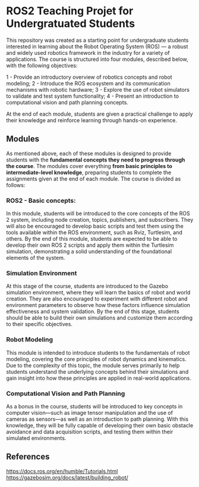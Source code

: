 # ROS2 Teaching Projet for Undergratuated Students
This repository was created as a starting point for undergraduate students interested in learning about the Robot Operating System (ROS) — a robust and widely used robotics framework in the industry for a variety of applications. The course is structured into four modules, described below, with the following objectives: 

1 - Provide an introductory overview of robotics concepts and robot modeling;
2 - Introduce the ROS ecosystem and its communication mechanisms with robotic hardware;
3 - Explore the use of robot simulators to validate and test system functionality;
4 - Present an introduction to computational vision and path planning concepts.

At the end of each module, students are given a practical challenge to apply their knowledge and reinforce learning through hands-on experience.

## Modules
As mentioned above, each of these modules is designed to provide students with the **fundamental concepts they need to progress through the course**. The modules cover everything **from basic principles to intermediate-level knowledge**, preparing students to complete the assignments given at the end of each module.
The course is divided as follows:

### ROS2 - Basic concepts:
In this module, students will be introduced to the core concepts of the ROS 2 system, including node creation, topics, publishers, and subscribers. They will also be encouraged to develop basic scripts and test them using the tools available within the ROS environment, such as Rviz, Turtlesim, and others.
By the end of this module, students are expected to be able to develop their own ROS 2 scripts and apply them within the Turtlesim simulation, demonstrating a solid understanding of the foundational elements of the system.

### Simulation Environment
At this stage of the course, students are introduced to the Gazebo simulation environment, where they will learn the basics of robot and world creation. They are also encouraged to experiment with different robot and environment parameters to observe how these factors influence simulation effectiveness and system validation.
By the end of this stage, students should be able to build their own simulations and customize them according to their specific objectives.

### Robot Modeling
This module is intended to introduce students to the fundamentals of robot modeling, covering the core principles of robot dynamics and kinematics.
Due to the complexity of this topic, the module serves primarily to help students understand the underlying concepts behind their simulations and gain insight into how these principles are applied in real-world applications.

### Computational Vision and Path Planning
As a bonus in the course, students will be introduced to key concepts in computer vision—such as image tensor manipulation and the use of cameras as sensors—as well as an introduction to path planning.
With this knowledge, they will be fully capable of developing their own basic obstacle avoidance and data acquisition scripts, and testing them within their simulated environments.

## References
https://docs.ros.org/en/humble/Tutorials.html <br>
https://gazebosim.org/docs/latest/building_robot/

